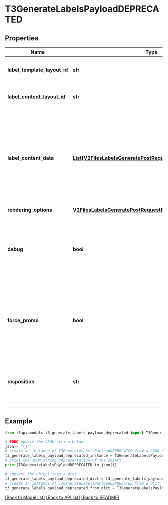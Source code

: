 # T3GenerateLabelsPayloadDEPRECATED


## Properties

Name | Type | Description | Notes
------------ | ------------- | ------------- | -------------
**label_template_layout_id** | **str** | The identifier for the label template configuration | 
**label_content_layout_id** | **str** | The identifier for the label content configuration. | 
**label_content_data** | [**List[V2FilesLabelsGeneratePostRequestLabelContentDataInner]**](V2FilesLabelsGeneratePostRequestLabelContentDataInner.md) | A list of label content data objects to be filled into labels.  Refer to the label content layout information for which of these fields are required and where they will be inserted. | 
**rendering_options** | [**V2FilesLabelsGeneratePostRequestRenderingOptions**](V2FilesLabelsGeneratePostRequestRenderingOptions.md) |  | [optional] 
**debug** | **bool** | When set to true, draws bounding boxes around the label containers, the printable area, and the individual elements per label. | [optional] 
**force_promo** | **bool** | When set to true, force-enables the T3 promo bar on all generated labels irrespective of T3+ subscription status. | [optional] 
**disposition** | **str** | Specifies whether the PDF should be opened inline or downloaded as an attachment. | [optional] [default to 'inline']

## Example

```python
from t3api.models.t3_generate_labels_payload_deprecated import T3GenerateLabelsPayloadDEPRECATED

# TODO update the JSON string below
json = "{}"
# create an instance of T3GenerateLabelsPayloadDEPRECATED from a JSON string
t3_generate_labels_payload_deprecated_instance = T3GenerateLabelsPayloadDEPRECATED.from_json(json)
# print the JSON string representation of the object
print(T3GenerateLabelsPayloadDEPRECATED.to_json())

# convert the object into a dict
t3_generate_labels_payload_deprecated_dict = t3_generate_labels_payload_deprecated_instance.to_dict()
# create an instance of T3GenerateLabelsPayloadDEPRECATED from a dict
t3_generate_labels_payload_deprecated_from_dict = T3GenerateLabelsPayloadDEPRECATED.from_dict(t3_generate_labels_payload_deprecated_dict)
```
[[Back to Model list]](../README.md#documentation-for-models) [[Back to API list]](../README.md#documentation-for-api-endpoints) [[Back to README]](../README.md)


